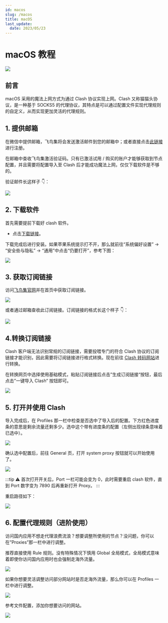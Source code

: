 ```yaml
---
id: macos
slug: /macos
title: macOS
last_update:
  date: 2023/05/23
---
```


# macOS 教程

![](https://pan.createvoyage.com/f/RDF5/macos.png)

## 前言

macOS 采用的魔法上网方式为通过 Clash 协议实现上网。Clash 又称猫猫头协议，是一种基于 SOCKS5 的代理协议，其特点是可以通过配置文件实现代理规则的自定义，从而实现更加灵活的代理规则。

## 1. 提供邮箱

在微信中提供邮箱，飞鸟集将会发送激活邮件到您的邮箱中；或者直接点击[此链接](https://www.offshoreview.xyz/auth/register)进行注册。


在邮箱中查收飞鸟集激活验证码。只有已激活试用 / 购买的账户才能够获取到节点配置，并且需要将配置导入至 Clash 后才能成功魔法上网，仅仅下载软件是不够的。

验证邮件长这样子 👇：

![](https://pan.createvoyage.com/f/VjHg/verify-email.png)

## 2. 下载软件

首先需要提前下载好 clash 软件。

- 点击[下载链接](https://dev.offshoreview.xyz/client-download/ClashX.dmg)。

下载完成后进行安装。如果苹果系统提示打不开，那么就前往“系统偏好设置” → “安全些与隐私” → “通用”中点击“仍要打开”，参考下图：

![](https://pan.createvoyage.com/f/W9ID/still-open.png)

## 3. 获取订阅链接

访问[飞鸟集官网](https://www.offshoreview.xyz)并在首页中获取订阅链接。

![](https://pan.createvoyage.com/f/XBSO/subscribe.png)

或者通过邮箱查收此订阅链接。订阅链接的格式长这个样子 👇：

![](https://pan.createvoyage.com/f/YJTA/subscribe-url.png)

## 4.转换订阅链接

Clash 客户端无法识别常规的订阅链接，需要投喂专门的符合 Clash 协议的订阅链接才能识别，因此需要将订阅链接进行格式转换。现在前往 [Clash 转码网站](https://clash.offshoreview.xyz)进行转换。

在转换网页中选择使用基础模式，粘贴订阅链接后点击”生成订阅链接“按钮，最后点击”一键导入 Clash“ 按钮即可。

![](https://pan.createvoyage.com/f/ZxUQ/clash-1.png)

## 5. 打开并使用 Clash

导入完成后，在 Profiles 那一栏中检查是否选中了导入后的配置。下方红色进度条的意思是剩余流量还剩多少。选中这个带有进度条的配置（左侧出现绿条意味着已选中）。

![](https://pan.createvoyage.com/f/1lcq/clash-2.png)

确认选中配置后，前往 General 页，打开 system proxy 按钮就可以开始使用了。

![](https://pan.createvoyage.com/f/2Bf8/clash-3.png)

:::tip
⚠️ 首次打开开关后，Port 一栏可能会变为 0，此时需要重启 clash 软件，直到 Port 数字变为 7890 后再重新打开 Proxy。
:::

重启路径如下：

![](https://pan.createvoyage.com/f/38h2/clash-4.png)

## 6. 配置代理规则（进阶使用）

访问国内应用不想走代理浪费流浪？想要调整所使用的节点？没问题，你可以在”Proxies”那一栏中进行调整。

推荐直接使用 Rule 规则。没有特殊情况下慎用 Global 全局模式，全局模式意味着即使你访问国内应用时也会强制走海外流量。

![](https://pan.createvoyage.com/f/4Oil/clash-5.png)

如果你想要灵活调整访问部分网站时是否走海外流量，那么你可以在 Profiles 一栏中进行调整。

![](https://pan.createvoyage.com/f/5Ds6/clash-6.png)

参考文件配置，添加你想要访问的网站。

![](https://pan.createvoyage.com/f/65ty/clash-7.png)
